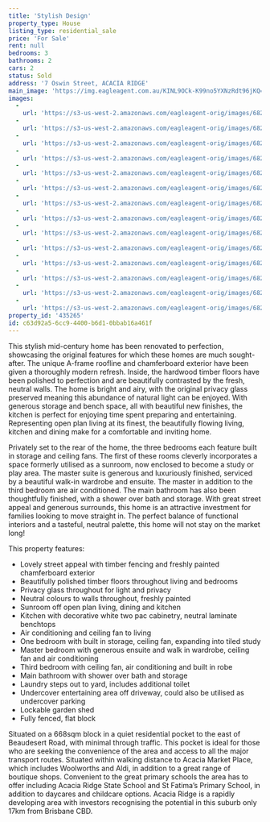 ```yaml
---
title: 'Stylish Design'
property_type: House
listing_type: residential_sale
price: 'For Sale'
rent: null
bedrooms: 3
bathrooms: 2
cars: 2
status: Sold
address: '7 Oswin Street, ACACIA RIDGE'
main_image: 'https://img.eagleagent.com.au/KINL9OCk-K99no5YXNzRdt96jKQ=/1280x854/smart/https://s3-us-west-2.amazonaws.com/eagleagent-orig/images/6822433/130105822-image-M.jpg'
images:
  -
    url: 'https://s3-us-west-2.amazonaws.com/eagleagent-orig/images/6822446/130105822-image-N.jpg'
  -
    url: 'https://s3-us-west-2.amazonaws.com/eagleagent-orig/images/6822445/130105822-image-L.jpg'
  -
    url: 'https://s3-us-west-2.amazonaws.com/eagleagent-orig/images/6822444/130105822-image-K.jpg'
  -
    url: 'https://s3-us-west-2.amazonaws.com/eagleagent-orig/images/6822443/130105822-image-J.jpg'
  -
    url: 'https://s3-us-west-2.amazonaws.com/eagleagent-orig/images/6822442/130105822-image-I.jpg'
  -
    url: 'https://s3-us-west-2.amazonaws.com/eagleagent-orig/images/6822441/130105822-image-H.jpg'
  -
    url: 'https://s3-us-west-2.amazonaws.com/eagleagent-orig/images/6822440/130105822-image-G.jpg'
  -
    url: 'https://s3-us-west-2.amazonaws.com/eagleagent-orig/images/6822439/130105822-image-F.jpg'
  -
    url: 'https://s3-us-west-2.amazonaws.com/eagleagent-orig/images/6822438/130105822-image-E.jpg'
  -
    url: 'https://s3-us-west-2.amazonaws.com/eagleagent-orig/images/6822437/130105822-image-D.jpg'
  -
    url: 'https://s3-us-west-2.amazonaws.com/eagleagent-orig/images/6822436/130105822-image-C.jpg'
  -
    url: 'https://s3-us-west-2.amazonaws.com/eagleagent-orig/images/6822435/130105822-image-B.jpg'
  -
    url: 'https://s3-us-west-2.amazonaws.com/eagleagent-orig/images/6822434/130105822-image-A.jpg'
  -
    url: 'https://s3-us-west-2.amazonaws.com/eagleagent-orig/images/6822433/130105822-image-M.jpg'
property_id: '435265'
id: c63d92a5-6cc9-4400-b6d1-0bbab16a461f
---
```

This stylish mid-century home has been renovated to perfection, showcasing the original features for which these homes are much sought-after. The unique A-frame roofline and chamferboard exterior have been given a thoroughly modern refresh. Inside, the hardwood timber floors have been polished to perfection and are beautifully contrasted by the fresh, neutral walls. The home is bright and airy, with the original privacy glass preserved meaning this abundance of natural light can be enjoyed. With generous storage and bench space, all with beautiful new finishes, the kitchen is perfect for enjoying time spent preparing and entertaining. Representing open plan living at its finest, the beautifully flowing living, kitchen and dining make for a comfortable and inviting home.

Privately set to the rear of the home, the three bedrooms each feature built in storage and ceiling fans. The first of these rooms cleverly incorporates a space formerly utilised as a sunroom, now enclosed to become a study or play area. The master suite is generous and luxuriously finished, serviced by a beautiful walk-in wardrobe and ensuite. The master in addition to the third bedroom are air conditioned. The main bathroom has also been thoughtfully finished, with a shower over bath and storage. With great street appeal and generous surrounds, this home is an attractive investment for families looking to move straight in. The perfect balance of functional interiors and a tasteful, neutral palette, this home will not stay on the market long!

This property features:

*  Lovely street appeal with timber fencing and freshly painted chamferboard exterior
*  Beautifully polished timber floors throughout living and bedrooms
*  Privacy glass throughout for light and privacy
*  Neutral colours to walls throughout, freshly painted
*  Sunroom off open plan living, dining and kitchen
*  Kitchen with decorative white two pac cabinetry, neutral laminate benchtops
*  Air conditioning and ceiling fan to living
*  One bedroom with built in storage, ceiling fan, expanding into tiled study
*  Master bedroom with generous ensuite and walk in wardrobe, ceiling fan and air conditioning
*  Third bedroom with ceiling fan, air conditioning and built in robe
*  Main bathroom with shower over bath and storage
*  Laundry steps out to yard, includes additional toilet
*  Undercover entertaining area off driveway, could also be utilised as undercover parking
*  Lockable garden shed
*  Fully fenced, flat block

Situated on a 668sqm block in a quiet residential pocket to the east of Beaudesert Road, with minimal through traffic. This pocket is ideal for those who are seeking the convenience of the area and access to all the major transport routes. Situated within walking distance to Acacia Market Place, which includes Woolworths and Aldi, in addition to a great range of boutique shops. Convenient to the great primary schools the area has to offer including Acacia Ridge State School and St Fatima’s Primary School, in addition to daycares and childcare options. Acacia Ridge is a rapidly developing area with investors recognising the potential in this suburb only 17km from Brisbane CBD.